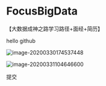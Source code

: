 # FocusBigData
【大数据成神之路学习路径+面经+简历】



hello github

![image-20200330174537448](C:/Users/asus/AppData/Roaming/Typora/typora-user-images/image-20200330174537448.png)

![image-20200331104646600](https://gitee.com/zhutiansama/MDPictureResitory/raw/master/img/20200331104648.png)

提交